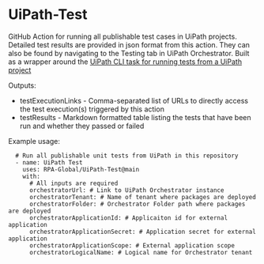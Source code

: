 # UiPath-Test
GitHub Action for running all publishable test cases in UiPath projects. Detailed test results are provided in json format from this action. They can also be found by navigating to the Testing tab in UiPath Orchestrator. Built as a wrapper around the [UiPath CLI task for running tests from a UiPath project](https://docs.uipath.com/test-suite/automation-suite/2022.10/user-guide/executing-tasks-cli#testing-a-package%2Frunning-a-test-set)

Outputs: 
- testExecutionLinks - Comma-separated list of URLs to directly access the test execution(s) triggered by this action
- testResults - Markdown formatted table listing the tests that have been run and whether they passed or failed

Example usage:

      # Run all publishable unit tests from UiPath in this repository
      - name: UiPath Test
        uses: RPA-Global/UiPath-Test@main
        with:
          # All inputs are required
          orchestratorUrl: # Link to UiPath Orchestrator instance
          orchestratorTenant: # Name of tenant where packages are deployed
          orchestratorFolder: # Orchestrator Folder path where packages are deployed
          orchestratorApplicationId: # Applicaiton id for external application
          orchestratorApplicationSecret: # Application secret for external application
          orchestratorApplicationScope: # External application scope
          orchestratorLogicalName: # Logical name for Orchestrator tenant
